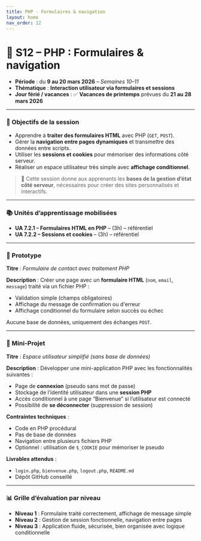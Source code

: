 ```yaml
---
title: PHP - Formulaires & navigation
layout: home
nav_order: 12
---
```


# **📅 S12 – PHP : Formulaires & navigation**

- **Période** : du **9 au 20 mars 2026** – *Semaines 10–11*
- **Thématique** : **Interaction utilisateur via formulaires et sessions**
- **Jour férié / vacances** : ✅ **Vacances de printemps** prévues du **21 au 28 mars 2026**

---

### 🧭 Objectifs de la session

* Apprendre à **traiter des formulaires HTML** avec PHP (`GET`, `POST`).
* Gérer la **navigation entre pages dynamiques** et transmettre des données entre scripts.
* Utiliser les **sessions et cookies** pour mémoriser des informations côté serveur.
* Réaliser un espace utilisateur très simple avec **affichage conditionnel**.

> 🔐 Cette session donne aux apprenants les **bases de la gestion d’état côté serveur**, nécessaires pour créer des sites personnalisés et interactifs.

---

### 📚 Unités d’apprentissage mobilisées

* **UA 7.2.1 – Formulaires HTML en PHP** – (3h) – référentiel
* **UA 7.2.2 – Sessions et cookies** – (3h) – référentiel

---

### 🧩 Prototype

**Titre** : *Formulaire de contact avec traitement PHP*

**Description** :
Créer une page avec un **formulaire HTML** (`nom`, `email`, `message`) traité via un fichier PHP :

* Validation simple (champs obligatoires)
* Affichage du message de confirmation ou d'erreur
* Affichage conditionnel du formulaire selon succès ou échec

Aucune base de données, uniquement des échanges `POST`.

---

### 🧪 Mini-Projet

**Titre** : *Espace utilisateur simplifié (sans base de données)*

**Description** :
Développer une mini-application PHP avec les fonctionnalités suivantes :

* Page de **connexion** (pseudo sans mot de passe)
* Stockage de l’identité utilisateur dans une **session PHP**
* Accès conditionnel à une page “Bienvenue” si l’utilisateur est connecté
* Possibilité de **se déconnecter** (suppression de session)

**Contraintes techniques** :

* Code en PHP procédural
* Pas de base de données
* Navigation entre plusieurs fichiers PHP
* Optionnel : utilisation de `$_COOKIE` pour mémoriser le pseudo

**Livrables attendus** :

* `login.php`, `bienvenue.php`, `logout.php`, `README.md`
* Dépôt GitHub conseillé

---

### 📊 Grille d’évaluation par niveau

* **Niveau 1** : Formulaire traité correctement, affichage de message simple
* **Niveau 2** : Gestion de session fonctionnelle, navigation entre pages
* **Niveau 3** : Application fluide, sécurisée, bien organisée avec logique conditionnelle
